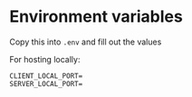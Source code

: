 # Environment variables

Copy this into `.env` and fill out the values

For hosting locally:
```env
CLIENT_LOCAL_PORT=
SERVER_LOCAL_PORT=
```
